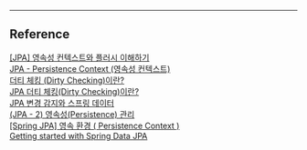 




---
## Reference
[[JPA] 영속성 컨텍스트와 플러시 이해하기](https://ict-nroo.tistory.com/130)  
[JPA - Persistence Context (영속성 컨텍스트)](https://heowc.tistory.com/55)  
[더티 체킹 (Dirty Checking)이란?](https://jojoldu.tistory.com/415)  
[JPA 더티 체킹(Dirty Checking)이란?](https://interconnection.tistory.com/121)  
[JPA 변경 감지와 스프링 데이터](https://medium.com/@SlackBeck/jpa-%EB%B3%80%EA%B2%BD-%EA%B0%90%EC%A7%80%EC%99%80-%EC%8A%A4%ED%94%84%EB%A7%81-%EB%8D%B0%EC%9D%B4%ED%84%B0-2e01ad594b82)  
[(JPA - 2) 영속성(Persistence) 관리](https://kihoonkim.github.io/2017/01/27/JPA(Java%20ORM)/2.%20JPA-%EC%98%81%EC%86%8D%EC%84%B1%20%EA%B4%80%EB%A6%AC/)  
[[Spring JPA] 영속 환경 ( Persistence Context )](https://victorydntmd.tistory.com/207)  
[Getting started with Spring Data JPA](https://spring.io/blog/2011/02/10/getting-started-with-spring-data-jpa)  